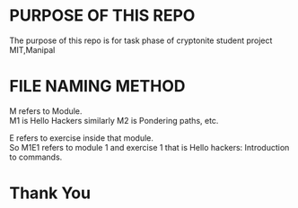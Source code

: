 # PURPOSE OF THIS REPO
The purpose of this repo is for task phase of cryptonite student project MIT,Manipal

# FILE NAMING METHOD
M refers to Module.  
M1 is Hello Hackers similarly M2 is Pondering paths, etc.


E refers to exercise inside that module.  
So M1E1 refers to module 1 and exercise 1 that is Hello hackers: Introduction to commands.
# Thank You